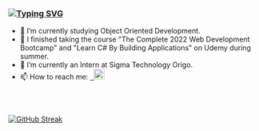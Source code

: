 ### [![Typing SVG](https://readme-typing-svg.herokuapp.com?color=F71AF2&lines=Hi%2C+my+name+is+Maria+Sliufko+👋)](https://git.io/typing-svg)

- 🔭 I’m currently studying Object Oriented Development.
- 🌱 I finished taking the course "The Complete 2022 Web Development Bootcamp" and "Learn C# By Building Applications" on Udemy during summer.
- :briefcase: I’m currently an Intern at Sigma Technology Origo.
- 📫 How to reach me: <a href="https://www.linkedin.com/in/maria-sliufko-b8773749"> &nbsp; <img align="" src="https://raw.githubusercontent.com/yushi1007/yushi1007/main/images/linkedin.svg" alt="Maria Sliufko| LinkedIn" width="21px"/></a> 
 

</br>


</br>

[![GitHub Streak](http://github-readme-streak-stats.herokuapp.com?user=MariaSliufko&theme=cobalt)](https://git.io/streak-stats)


</br>

<!--- [![GitHub Streak](http://github-readme-streak-stats.herokuapp.com?user=MariaSliufko&theme=radical)](https://git.io/streak-stats)  --->
